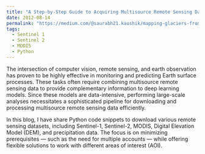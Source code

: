```yaml
---
title: "A Step-by-Step Guide to Acquiring Multisource Remote Sensing Data Using Python"
date: 2012-08-14
permalink: "https://medium.com/@saurabh21.kaushik/mapping-glaciers-from-space-using-artificial-intelligence-52002411bd96"
tags:
  - Sentinel 1
  - Sentinel 2
  - MODIS
  - Python
---
```


The intersection of computer vision, remote sensing, and earth observation has proven to be highly effective in monitoring and predicting Earth surface processes. These tasks often require combining multisource remote sensing data to provide complementary information to deep learning models. Since these models are data-intensive, performing large-scale analyses necessitates a sophisticated pipeline for downloading and processing multisource remote sensing data efficiently.

In this blog, I have share Python code snippets to download various remote sensing datasets, including Sentinel-1, Sentinel-2, MODIS, Digital Elevation Model (DEM), and precipitation data. The focus is on minimizing prerequisites — such as the need for multiple accounts — while offering flexible solutions to work with different areas of interest (AOI).
